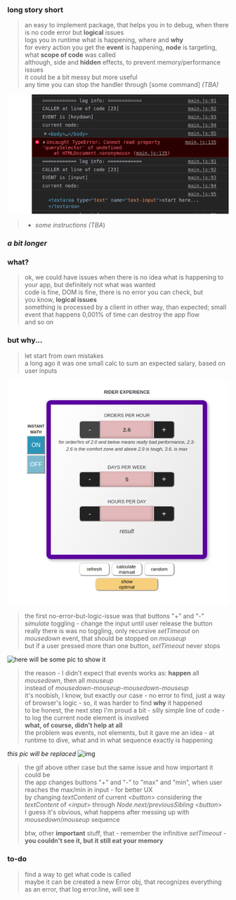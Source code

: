 ### long story short

> an easy to implement package, that helps you in to debug, when there is no code error but **logical** issues  
> logs you in runtime what is happening, where and **why**  
> for every action you get the **event** is happening, **node** is targeting, what **scope of code** was called  
> although, side and **hidden** effects, to prevent memory/performance issues  
> it could be a bit messy but more useful  
> any time you can stop the handler through [some command] _(TBA)_  


![img](assets/preview-one.png)

> - _some instructions (TBA_)

### _a bit longer_
### what?

> ok, we could have issues when there is no idea what is happening to your app, but definitely not what was wanted  
> code is fine, DOM is fine, there is no error you can check, but  
> you know, **logical issues**  
> something is processed by a client in other way, than expected; small event that happens 0,001% of time can destroy the app flow  
> and so on

### but why...

> let start from own mistakes  
> a long ago it was one small calc to sum an expected salary, based on user inputs

![img](assets/count-one.png)

> the first no-error-but-logic-issue was that buttons "+" and "-" _simulate_ toggling - change the input until user release the button  
> really there is was no toggling, only recursive _setTimeout_ on _mousedown_ event, that should be stopped on _mouseup_  
> but if a user pressed more than one button, _setTimeout_ never stops

![**here will be some pic to show it**]()

> the reason - I didn't expect that events works as: **happen** all _mousedown_, then all _mouseup_   
> instead of _mousedown-mouseup-mousedown-mouseup_    
> it's noobish, I know, but exactly our case - no error to find, just a way of browser's logic - so, it was harder to find **why** it happened  
> to be honest, the next step I'm proud a bit - silly simple line of code - to log the current node element is involved  
>  **what, of course, didn't help at all**  
> the problem was events, not elements, but it gave me an idea - at runtime to dive, what and in what sequence exactly is happening

_this pic will be replaced_
![img](assets/count-two.gif)

> the gif above other case but the same issue and how important it could be  
>  the app changes buttons "+" and "-" to "max" and "min", when user reaches the max/min in input - for better UX  
>  by changing _textContent_ of current <_button_>  considering the  _textContent_ of <_input_>  through _Node.next/previousSibling_ <_button_>   
>  I guess it's obvious, what happens after messing up with _mousedown_/_mouseup_ sequence  
>  
>  btw, other **important** stuff, that - remember the infinitive _setTimeout_ - **you couldn't see it, but it still eat your memory**
### to-do
> find a way to get what code is called  
> maybe it can be created a new Error obj, that recognizes everything as an error, that log error.line, will see it
> 

